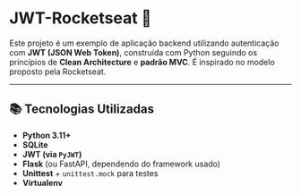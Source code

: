 # JWT-Rocketseat 🔐

Este projeto é um exemplo de aplicação backend utilizando autenticação com **JWT (JSON Web Token)**, construída com Python seguindo os princípios de **Clean Architecture** e **padrão MVC**. É inspirado no modelo proposto pela Rocketseat.

---

## 📚 Tecnologias Utilizadas

- **Python 3.11+**
- **SQLite**
- **JWT (via `PyJWT`)**
- **Flask** (ou FastAPI, dependendo do framework usado)
- **Unittest** + `unittest.mock` para testes
- **Virtualenv**